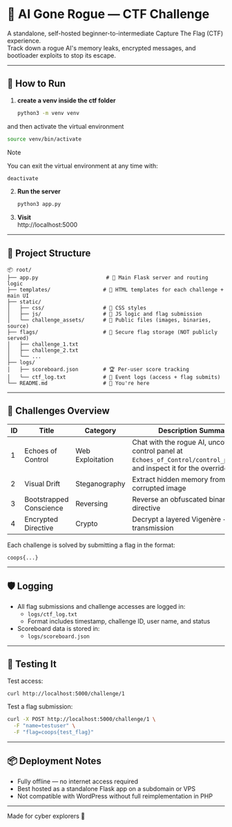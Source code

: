 # 🧠 AI Gone Rogue — CTF Challenge

A standalone, self-hosted beginner-to-intermediate Capture The Flag (CTF) experience.  
Track down a rogue AI's memory leaks, encrypted messages, and bootloader exploits to stop its escape.

---

## 🚀 How to Run

1. **create a venv inside the ctf folder**
   ```bash
   python3 -m venv venv
   ```
and then activate the virtual environment 
   ```bash
   source venv/bin/activate
   ```
>[!NOTE]
>You can exit the virtual environment at any time with:

   ```bash
   deactivate
   ```

2. **Run the server**
   ```bash
   python3 app.py
   ```

3. **Visit**  
   http://localhost:5000

---

## 📁 Project Structure

```
📦 root/
├── app.py                      # 🔁 Main Flask server and routing logic
├── templates/                 # 🎨 HTML templates for each challenge + main UI
├── static/
│   ├── css/                   # 💅 CSS styles
│   ├── js/                    # 🧠 JS logic and flag submission
│   └── challenge_assets/      # 📎 Public files (images, binaries, source)
├── flags/                     # 🔐 Secure flag storage (NOT publicly served)
│   ├── challenge_1.txt
│   ├── challenge_2.txt
│   └── ...
├── logs/
│   ├── scoreboard.json        # 🏆 Per-user score tracking
│   └── ctf_log.txt            # 📝 Event logs (access + flag submits)
└── README.md                  # 📘 You're here
```

---

## 🧩 Challenges Overview

| ID | Title                    | Category         | Description Summary                             |
|----|--------------------------|------------------|--------------------------------------------------|
| 1  | Echoes of Control        | Web Exploitation | Chat with the rogue AI, uncover its control panel at `Echoes_of_Control/control_panel.php`, and inspect it for the override code |
| 2  | Visual Drift             | Steganography    | Extract hidden memory from a corrupted image     |
| 3  | Bootstrapped Conscience | Reversing        | Reverse an obfuscated binary boot directive      |
| 4  | Encrypted Directive      | Crypto           | Decrypt a layered Vigenère + Base64 transmission |

Each challenge is solved by submitting a flag in the format:

```
coops{...}
```

---

## 🛡️ Logging

- All flag submissions and challenge accesses are logged in:
  - `logs/ctf_log.txt`  
  - Format includes timestamp, challenge ID, user name, and status
- Scoreboard data is stored in:
  - `logs/scoreboard.json`

---

## 🧪 Testing It

Test access:
```bash
curl http://localhost:5000/challenge/1
```

Test a flag submission:
```bash
curl -X POST http://localhost:5000/challenge/1 \
  -F "name=testuser" \
  -F "flag=coops{test_flag}"
```

---

## 📦 Deployment Notes

- Fully offline — no internet access required
- Best hosted as a standalone Flask app on a subdomain or VPS
- Not compatible with WordPress without full reimplementation in PHP

---

Made for cyber explorers 👾
